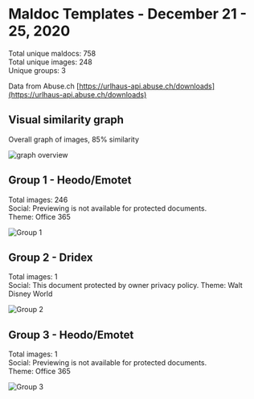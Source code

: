 # Maldoc Templates - December 21 - 25, 2020

Total unique maldocs: 758  
Total unique images: 248  
Unique groups: 3  
  
Data from Abuse.ch [https://urlhaus-api.abuse.ch/downloads](https://urlhaus-api.abuse.ch/downloads)

## Visual similarity graph

Overall graph of images, 85% similarity

![graph overview](https://user-images.githubusercontent.com/1920756/103954182-476fd900-5109-11eb-9443-a8ce40cbe4e6.png)

## Group 1 - Heodo/Emotet

Total images: 246  
Social: Previewing is not available for protected documents.  
Theme: Office 365  

![Group 1](https://user-images.githubusercontent.com/1920756/103954215-5d7d9980-5109-11eb-86c1-6ef36db2054c.jpg)

## Group 2 - Dridex

Total images: 1  
Social: This document protected by owner privacy policy. 
Theme: Walt Disney World  

![Group 2](https://user-images.githubusercontent.com/1920756/103954217-5e163000-5109-11eb-965c-a52a3de718a2.jpg)

## Group 3 - Heodo/Emotet

Total images: 1  
Social: Previewing is not available for protected documents.  
Theme: Office 365  

![Group 3](https://user-images.githubusercontent.com/1920756/103954218-5eaec680-5109-11eb-9fbb-a7ec853d36ec.jpg)